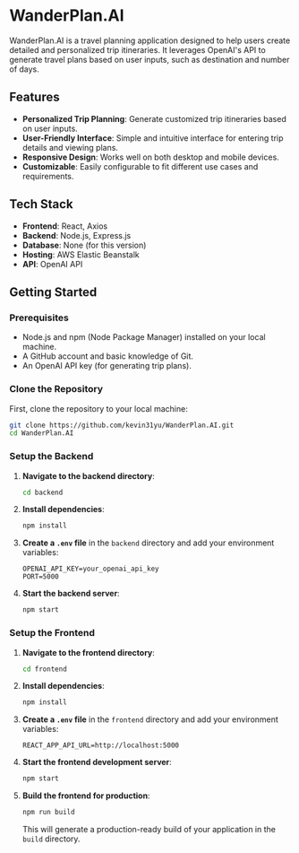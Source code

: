 # WanderPlan.AI

WanderPlan.AI is a travel planning application designed to help users create detailed and personalized trip itineraries. It leverages OpenAI's API to generate travel plans based on user inputs, such as destination and number of days.

## Features

- **Personalized Trip Planning**: Generate customized trip itineraries based on user inputs.
- **User-Friendly Interface**: Simple and intuitive interface for entering trip details and viewing plans.
- **Responsive Design**: Works well on both desktop and mobile devices.
- **Customizable**: Easily configurable to fit different use cases and requirements.

## Tech Stack

- **Frontend**: React, Axios
- **Backend**: Node.js, Express.js
- **Database**: None (for this version)
- **Hosting**: AWS Elastic Beanstalk
- **API**: OpenAI API

## Getting Started

### Prerequisites

- Node.js and npm (Node Package Manager) installed on your local machine.
- A GitHub account and basic knowledge of Git.
- An OpenAI API key (for generating trip plans).

### Clone the Repository

First, clone the repository to your local machine:

```bash
git clone https://github.com/kevin31yu/WanderPlan.AI.git
cd WanderPlan.AI
```

### Setup the Backend

1. **Navigate to the backend directory**:

    ```bash
    cd backend
    ```

2. **Install dependencies**:

    ```bash
    npm install
    ```

3. **Create a `.env` file** in the `backend` directory and add your environment variables:

    ```env
    OPENAI_API_KEY=your_openai_api_key
    PORT=5000
    ```

4. **Start the backend server**:

    ```bash
    npm start
    ```

### Setup the Frontend

1. **Navigate to the frontend directory**:

    ```bash
    cd frontend
    ```

2. **Install dependencies**:

    ```bash
    npm install
    ```

3. **Create a `.env` file** in the `frontend` directory and add your environment variables:

    ```env
    REACT_APP_API_URL=http://localhost:5000
    ```

4. **Start the frontend development server**:

    ```bash
    npm start
    ```

5. **Build the frontend for production**:

    ```bash
    npm run build
    ```

    This will generate a production-ready build of your application in the `build` directory.
